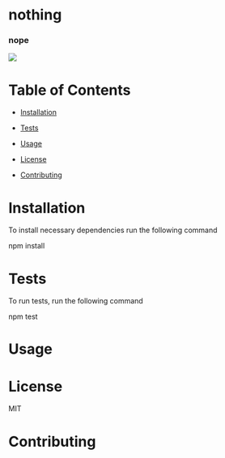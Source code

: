 
  # nothing

  ### nope

  ![](https://img.shields.io/license/MIT/apistatus.svg)

  # Table of Contents
  
  * [Installation](#installation)

  * [Tests](#tests)

  * [Usage](#usage)

  * [License](#license)

  * [Contributing](#contributing)


  # Installation 

  To install necessary dependencies run the following command 

  npm install

  # Tests 

  To run tests, run the following command

  npm test

  # Usage

  

  # License

  MIT

  # Contributing 

  

 ![]()
  